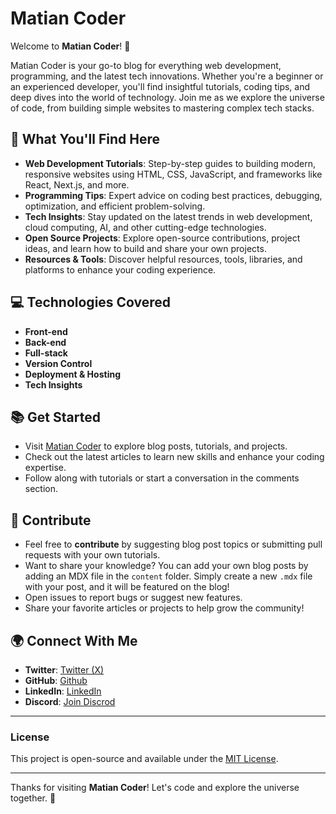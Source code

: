 # Matian Coder

Welcome to **Matian Coder**! 🚀

Matian Coder is your go-to blog for everything web development, programming, and the latest tech innovations. Whether you're a beginner or an experienced developer, you'll find insightful tutorials, coding tips, and deep dives into the world of technology. Join me as we explore the universe of code, from building simple websites to mastering complex tech stacks.

## 🚀 What You'll Find Here

- **Web Development Tutorials**: Step-by-step guides to building modern, responsive websites using HTML, CSS, JavaScript, and frameworks like React, Next.js, and more.
- **Programming Tips**: Expert advice on coding best practices, debugging, optimization, and efficient problem-solving.
- **Tech Insights**: Stay updated on the latest trends in web development, cloud computing, AI, and other cutting-edge technologies.
- **Open Source Projects**: Explore open-source contributions, project ideas, and learn how to build and share your own projects.
- **Resources & Tools**: Discover helpful resources, tools, libraries, and platforms to enhance your coding experience.

## 💻 Technologies Covered

- **Front-end**
- **Back-end**
- **Full-stack**
- **Version Control**
- **Deployment & Hosting**
- **Tech Insights**

## 📚 Get Started

- Visit [Matian Coder](https://your-website-link.com) to explore blog posts, tutorials, and projects.
- Check out the latest articles to learn new skills and enhance your coding expertise.
- Follow along with tutorials or start a conversation in the comments section.

## 🤝 Contribute

- Feel free to **contribute** by suggesting blog post topics or submitting pull requests with your own tutorials.
- Want to share your knowledge? You can add your own blog posts by adding an MDX file in the `content` folder. Simply create a new `.mdx` file with your post, and it will be featured on the blog!
- Open issues to report bugs or suggest new features.
- Share your favorite articles or projects to help grow the community!

## 🌍 Connect With Me

- **Twitter**: [Twitter (X)](https://x.com/MuhammadKaif99)
- **GitHub**: [Github](https://github.com/YourGitHMuhammadKaifNazeerubProfile)
- **LinkedIn**: [LinkedIn](https://linkedin.com/in/MuhammadKaifNazeer)
- **Discord**: [Join Discrod](https://discord.gg/yZpeqXgqNc)

---

### License

This project is open-source and available under the [MIT License](LICENSE).

---

Thanks for visiting **Matian Coder**! Let's code and explore the universe together. 🌌
